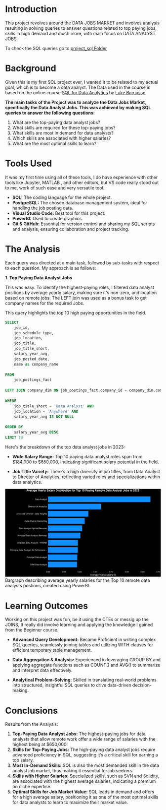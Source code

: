  # Introduction
 This project revolves around the DATA JOBS MARKET and involves analysis resulting in solving queries to answer questions related to top paying jobs, skills in high demand and much more, with main focus on DATA ANALYST JOBS.

 To check the SQL queries go to [project_sql Folder](/project_sql/)

 # Background
 Given this is my first SQL project ever, I wanted it to be related to my actual goal, which is to become  a data analyst. The Data used in the course is based on the online course [SQL for Data Analytics](https://www.lukebarousse.com/sql) by [Luke Barousse](https://github.com/lukebarousse).

 **The main tasks of the Project was to analyze the Data Jobs Market, specifically the Data Analyst Jobs. This was achieved by making SQL queries to answer the following questions:**

1. What are the top-paying data analyst jobs?
2. What skills are required for these top-paying jobs?
3. What skills are most in demand for data analysts?
4. Which skills are associated with higher salaries?
5. What are the most optimal skills to learn? 

 # Tools Used
It was my first time using all of these tools, I do have experience with other tools like Jupyter, MATLAB , and other editors, but VS code really stood out to me, work of such ease and very versatile tool.

- **SQL:** The coding language for the whole project.
- **PostgreSQL:** The chosen database management system, ideal for handling the job posting data.
- **Visual Studio Code:** Best tool for this project.
- **PowerBI:** Used to create graphics.
- **Git & GitHub:** Essential for version control and sharing my SQL scripts and analysis, ensuring collaboration and project tracking.
 # The Analysis

 Each query was directed at a main task, followed by sub-tasks with respect to each question.
 My approach is as follows:

 **1. Top Paying Data Analyst Jobs**

This was easy. To identify the highest-paying roles, I filtered data analyst positions by average yearly salary, making sure it's non-zero, and location based on remote jobs. The LEFT join was used as a bonus task to get company names for the required Jobs.

This query highlights the top 10 high paying opportunities in the field.
``` sql
SELECT 
    job_id,
    job_schedule_type,
    job_location,
    job_title,
    job_title_short,
    salary_year_avg,
    job_posted_date,
    name as company_name

FROM 
    job_postings_fact

LEFT JOIN company_dim ON job_postings_fact.company_id = company_dim.company_id

WHERE 
    job_title_short = 'Data Analyst' AND 
    job_location = 'Anywhere' AND
    salary_year_avg IS NOT NULL

ORDER BY 
    salary_year_avg DESC
LIMIT 10 
```
Here's the breakdown of the top data analyst jobs in 2023:

- **Wide Salary Range:** Top 10 paying data analyst roles span from $184,000 to $650,000, indicating significant salary potential in the field.

- **Job Title Variety:** There's a high diversity in job titles, from Data Analyst to Director of Analytics, reflecting varied roles and specializations within data analytics.

![Top Paying Jobs](assets\Top_10_paying_remote_data_analyst_jobs_2023.png)
Bargraph describing average yearly salaries for the Top 10 remote data analysts postions, created using PowerBI.

 # Learning Outcomes
Working on this project was fun, be it using the CTEs or messig up the JOINS, It really did involve learning and applying the knowledge I gained from the Beginner course. 

- **Advanced Query Development:** Became Proficient in writing complex SQL queries, seamlessly joining tables and utilizing WITH clauses for efficient temporary table management.

- **Data Aggregation & Analysis:** Experienced in leveraging GROUP BY and applying aggregate functions such as COUNT() and AVG() to summarize and interpret data effectively.

- **Analytical Problem-Solving:** Skilled in translating real-world problems into structured, insightful SQL queries to drive data-driven decision-making.

 # Conclusions
Results from the Analysis:
1. **Top-Paying Data Analyst Jobs:** The highest-paying jobs for data analysts that allow remote work offer a wide range of salaries with the highest being at $650,000!
2. **Skills for Top-Paying Jobs:** The high-paying data analyst jobs require advanced proficiency in SQL, suggesting it’s a critical skill for earning a top salary.
3. **Most In-Demand Skills:** SQL is also the most demanded skill in the data analyst job market, thus making it essential for job seekers.
4. **Skills with Higher Salaries:** Specialized skills, such as SVN and Solidity, are associated with the highest average salaries, indicating a premium on niche expertise.
5. **Optimal Skills for Job Market Value:** SQL leads in demand and offers for a high average salary, positioning it as one of the most optimal skills for data analysts to learn to maximize their market value.